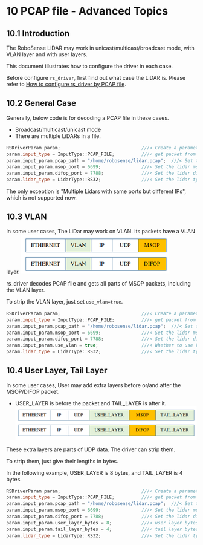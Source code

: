 # 10 PCAP file - Advanced Topics



## 10.1 Introduction

 The RoboSense LiDAR may work in unicast/multicast/broadcast mode, with VLAN layer and with user layers.

This document illustrates how to configure the driver in each case.

Before configure `rs_driver`, first find out what case the LiDAR is. Please refer to [How to configure rs_driver by PCAP file](./11_how_to_configure_by_pcap_file.md).



## 10.2 General Case

Generally, below code is for decoding a PCAP file in these cases.
+ Broadcast/multicast/unicast mode
+ There are multiple LiDARs in a file.

```c++
RSDriverParam param;                              ///< Create a parameter object
param.input_type = InputType::PCAP_FILE;          ///< get packet from online lidar
param.input_param.pcap_path = "/home/robosense/lidar.pcap";  ///< Set the pcap file path
param.input_param.msop_port = 6699;               ///< Set the lidar msop port number, the default is 6699
param.input_param.difop_port = 7788;              ///< Set the lidar difop port number, the default is 7788
param.lidar_type = LidarType::RS32;               ///< Set the lidar type.
```

The only exception is "Multiple Lidars with same ports but different IPs", which is not supported now.



## 10.3 VLAN

In some user cases, The LiDar may work on VLAN.  Its packets have a VLAN layer.
![](./img/08_06_vlan_layer.png)

rs_driver decodes PCAP file and gets all parts of MSOP packets, including the VLAN layer. 

To strip the VLAN layer, just set `use_vlan=true`.

```c++
RSDriverParam param;                              ///< Create a parameter object
param.input_type = InputType::PCAP_FILE;          ///< get packet from online lidar
param.input_param.pcap_path = "/home/robosense/lidar.pcap";  ///< Set the pcap file path
param.input_param.msop_port = 6699;               ///< Set the lidar msop port number, the default is 6699
param.input_param.difop_port = 7788;              ///< Set the lidar difop port number, the default is 7788
param.input_param.use_vlan = true;                ///< Whether to use VLAN layer.
param.lidar_type = LidarType::RS32;               ///< Set the lidar type.
```



## 10.4 User Layer, Tail Layer 

In some user cases, User may add extra layers before or/and after the MSOP/DIFOP packet.
+ USER_LAYER is before the packet and TAIL_LAYER is after it.
![](./img/08_08_user_layer.png)

These extra layers are parts of UDP data. The driver can strip them. 

To strip them, just give their lengths in bytes. 

In the following example, USER_LAYER is 8 bytes, and TAIL_LAYER is 4 bytes.

```c++
RSDriverParam param;                              ///< Create a parameter object
param.input_type = InputType::PCAP_FILE;          ///< get packet from online lidar
param.input_param.pcap_path = "/home/robosense/lidar.pcap";  ///< Set the pcap file path
param.input_param.msop_port = 6699;               ///< Set the lidar msop port number, the default is 6699
param.input_param.difop_port = 7788;              ///< Set the lidar difop port number, the default is 7788
param.input_param.user_layer_bytes = 8;           ///< user layer bytes. there is no user layer if it is 0
param.input_param.tail_layer_bytes = 4;           ///< tail layer bytes. there is no user layer if it is 0
param.lidar_type = LidarType::RS32;               ///< Set the lidar type.
```















